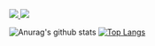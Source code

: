 <a href="https://medium.com/@hgbaek1128" target="_blank">
  <img src="https://img.shields.io/badge/Medium-000000?style=for-the-badge&logo=appveyor&logoColor=FFFFFF"/>
</a>
<a href="https://velog.io/@snake7667" target="_blank">
  <img src="https://img.shields.io/badge/Velog-20C997?style=for-the-badge&logo=appveyor&logoColor=FFFFFF"/>
</a>


![Anurag's github stats](https://github-readme-stats.vercel.app/api?username=baekhangyeol&show_icons=true&theme=radical)  [![Top Langs](https://github-readme-stats.vercel.app/api/top-langs/?username=ohbyul&layout=compact&theme=dracula)](https://github.com/metleeha)

<!--
**baekhangyeol/baekhangyeol** is a ✨ _special_ ✨ repository because its `README.md` (this file) appears on your GitHub profile.

Here are some ideas to get you started:

- 🔭 I’m currently working on ...
- 🌱 I’m currently learning ...
- 👯 I’m looking to collaborate on ...
- 🤔 I’m looking for help with ...
- 💬 Ask me about ...
- 📫 How to reach me: ...
- 😄 Pronouns: ...
- ⚡ Fun fact: ...
-->
